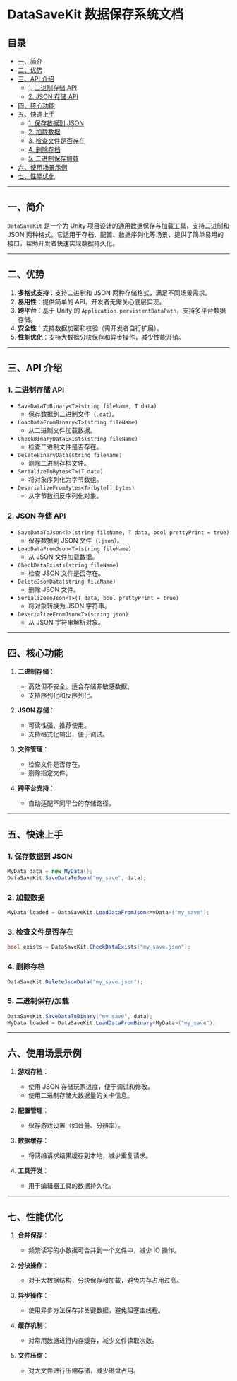 # DataSaveKit 数据保存系统文档

## 目录

- [一、简介](#一简介)
- [二、优势](#二优势)
- [三、API 介绍](#三api介绍)
  - [1. 二进制存储 API](#1-二进制存储-api)
  - [2. JSON 存储 API](#2-json-存储-api)
- [四、核心功能](#四核心功能)
- [五、快速上手](#五快速上手)
  - [1. 保存数据到 JSON](#1-保存数据到-json)
  - [2. 加载数据](#2-加载数据)
  - [3. 检查文件是否存在](#3-检查文件是否存在)
  - [4. 删除存档](#4-删除存档)
  - [5. 二进制保存加载](#5-二进制保存加载)
- [六、使用场景示例](#六使用场景示例)
- [七、性能优化](#七性能优化)

---

## 一、简介

`DataSaveKit` 是一个为 Unity 项目设计的通用数据保存与加载工具，支持二进制和 JSON 两种格式。它适用于存档、配置、数据序列化等场景，提供了简单易用的接口，帮助开发者快速实现数据持久化。

---

## 二、优势

1. **多格式支持**：支持二进制和 JSON 两种存储格式，满足不同场景需求。
2. **易用性**：提供简单的 API，开发者无需关心底层实现。
3. **跨平台**：基于 Unity 的 `Application.persistentDataPath`，支持多平台数据存储。
4. **安全性**：支持数据加密和校验（需开发者自行扩展）。
5. **性能优化**：支持大数据分块保存和异步操作，减少性能开销。

---

## 三、API 介绍

### 1. 二进制存储 API

- `SaveDataToBinary<T>(string fileName, T data)`
  - 保存数据到二进制文件（`.dat`）。
- `LoadDataFromBinary<T>(string fileName)`
  - 从二进制文件加载数据。
- `CheckBinaryDataExists(string fileName)`
  - 检查二进制文件是否存在。
- `DeleteBinaryData(string fileName)`
  - 删除二进制存档文件。
- `SerializeToBytes<T>(T data)`
  - 将对象序列化为字节数组。
- `DeserializeFromBytes<T>(byte[] bytes)`
  - 从字节数组反序列化对象。

### 2. JSON 存储 API

- `SaveDataToJson<T>(string fileName, T data, bool prettyPrint = true)`
  - 保存数据到 JSON 文件（`.json`）。
- `LoadDataFromJson<T>(string fileName)`
  - 从 JSON 文件加载数据。
- `CheckDataExists(string fileName)`
  - 检查 JSON 文件是否存在。
- `DeleteJsonData(string fileName)`
  - 删除 JSON 文件。
- `SerializeToJson<T>(T data, bool prettyPrint = true)`
  - 将对象转换为 JSON 字符串。
- `DeserializeFromJson<T>(string json)`
  - 从 JSON 字符串解析对象。

---

## 四、核心功能

1. **二进制存储**：

   - 高效但不安全，适合存储非敏感数据。
   - 支持序列化和反序列化。

2. **JSON 存储**：

   - 可读性强，推荐使用。
   - 支持格式化输出，便于调试。

3. **文件管理**：

   - 检查文件是否存在。
   - 删除指定文件。

4. **跨平台支持**：

   - 自动适配不同平台的存储路径。

---

## 五、快速上手

### 1. 保存数据到 JSON

```csharp
MyData data = new MyData();
DataSaveKit.SaveDataToJson("my_save", data);
```

### 2. 加载数据

```csharp
MyData loaded = DataSaveKit.LoadDataFromJson<MyData>("my_save");
```

### 3. 检查文件是否存在

```csharp
bool exists = DataSaveKit.CheckDataExists("my_save.json");
```

### 4. 删除存档

```csharp
DataSaveKit.DeleteJsonData("my_save.json");
```

### 5. 二进制保存/加载

```csharp
DataSaveKit.SaveDataToBinary("my_save", data);
MyData loaded = DataSaveKit.LoadDataFromBinary<MyData>("my_save");
```

---

## 六、使用场景示例

1. **游戏存档**：

   - 使用 JSON 存储玩家进度，便于调试和修改。
   - 使用二进制存储大数据量的关卡信息。

2. **配置管理**：

   - 保存游戏设置（如音量、分辨率）。

3. **数据缓存**：

   - 将网络请求结果缓存到本地，减少重复请求。

4. **工具开发**：

   - 用于编辑器工具的数据持久化。

---

## 七、性能优化

1. **合并保存**：

   - 频繁读写的小数据可合并到一个文件中，减少 IO 操作。

2. **分块操作**：

   - 对于大数据结构，分块保存和加载，避免内存占用过高。

3. **异步操作**：

   - 使用异步方法保存非关键数据，避免阻塞主线程。

4. **缓存机制**：

   - 对常用数据进行内存缓存，减少文件读取次数。

5. **文件压缩**：

   - 对大文件进行压缩存储，减少磁盘占用。
